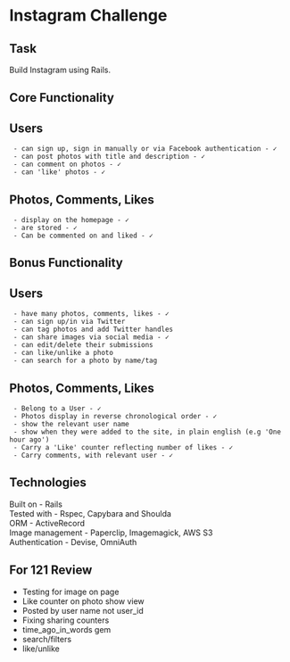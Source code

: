 Instagram Challenge
===================

Task
-----

Build Instagram using Rails.

Core Functionality
------------------

Users 
----
     - can sign up, sign in manually or via Facebook authentication - ✓  
     - can post photos with title and description - ✓  
     - can comment on photos - ✓   
     - can 'like' photos - ✓    

Photos, Comments, Likes
-----
     - display on the homepage - ✓  
     - are stored - ✓  
     - Can be commented on and liked - ✓  

Bonus Functionality
-------------------

Users
-----
     - have many photos, comments, likes - ✓  
     - can sign up/in via Twitter  
     - can tag photos and add Twitter handles  
     - can share images via social media - ✓  
     - can edit/delete their submissions  
     - can like/unlike a photo  
     - can search for a photo by name/tag

Photos, Comments, Likes
------
     - Belong to a User - ✓  
     - Photos display in reverse chronological order - ✓  
     - show the relevant user name
     - show when they were added to the site, in plain english (e.g 'One hour ago')  
     - Carry a 'Like' counter reflecting number of likes - ✓  
     - Carry comments, with relevant user - ✓  
       
Technologies
------------

Built on - Rails  
Tested with - Rspec, Capybara and Shoulda  
ORM - ActiveRecord  
Image management - Paperclip, Imagemagick, AWS S3  
Authentication - Devise, OmniAuth  


For 121 Review
----------

- Testing for image on page
- Like counter on photo show view
- Posted by user name not user_id
- Fixing sharing counters
- time_ago_in_words gem
- search/filters
- like/unlike
